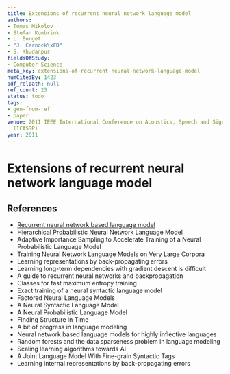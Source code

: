 ```yaml
---
title: Extensions of recurrent neural network language model
authors:
- Tomas Mikolov
- Stefan Kombrink
- L. Burget
- "J. Cernock\xFD"
- S. Khudanpur
fieldsOfStudy:
- Computer Science
meta_key: extensions-of-recurrent-neural-network-language-model
numCitedBy: 1423
pdf_relpath: null
ref_count: 23
status: todo
tags:
- gen-from-ref
- paper
venue: 2011 IEEE International Conference on Acoustics, Speech and Signal Processing
  (ICASSP)
year: 2011
---
```


# Extensions of recurrent neural network language model

## References

- [Recurrent neural network based language model](./recurrent-neural-network-based-language-model.md)
- Hierarchical Probabilistic Neural Network Language Model
- Adaptive Importance Sampling to Accelerate Training of a Neural Probabilistic Language Model
- Training Neural Network Language Models on Very Large Corpora
- Learning representations by back-propagating errors
- Learning long-term dependencies with gradient descent is difficult
- A guide to recurrent neural networks and backpropagation
- Classes for fast maximum entropy training
- Exact training of a neural syntactic language model
- Factored Neural Language Models
- A Neural Syntactic Language Model
- A Neural Probabilistic Language Model
- Finding Structure in Time
- A bit of progress in language modeling
- Neural network based language models for highly inflective languages
- Random forests and the data sparseness problem in language modeling
- Scaling learning algorithms towards AI
- A Joint Language Model With Fine-grain Syntactic Tags
- Learning internal representations by back-propagating errors
